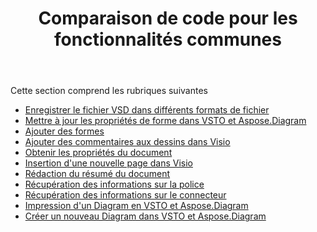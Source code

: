 ﻿---
title: Comparaison de code pour les fonctionnalités communes
type: docs
weight: 10
url: /fr/net/code-comparison-for-common-features/
---
Cette section comprend les rubriques suivantes

- [Enregistrer le fichier VSD dans différents formats de fichier](/diagram/fr/net/save-vsd-file-to-different-file-formats/)
- [Mettre à jour les propriétés de forme dans VSTO et Aspose.Diagram](/diagram/fr/net/update-shape-properties-in-vsto-and-aspose-diagram/)
- [Ajouter des formes](/diagram/fr/net/add-shapes/)
- [Ajouter des commentaires aux dessins dans Visio](/diagram/fr/net/add-comments-to-drawings-in-visio/)
- [Obtenir les propriétés du document](/diagram/fr/net/get-document-properties/)
- [Insertion d'une nouvelle page dans Visio](/diagram/fr/net/inserting-a-new-page-in-visio/)
- [Rédaction du résumé du document](/diagram/fr/net/writing-document-summary/)
- [Récupération des informations sur la police](/diagram/fr/net/retrieving-font-information/)
- [Récupération des informations sur le connecteur](/diagram/fr/net/retrieving-connector-information/)
- [Impression d'un Diagram en VSTO et Aspose.Diagram](/diagram/fr/net/printing-a-diagram-in-vsto-and-aspose-diagram/)
- [Créer un nouveau Diagram dans VSTO et Aspose.Diagram](/diagram/fr/net/create-a-new-diagram-in-vsto-and-aspose-diagram/)
